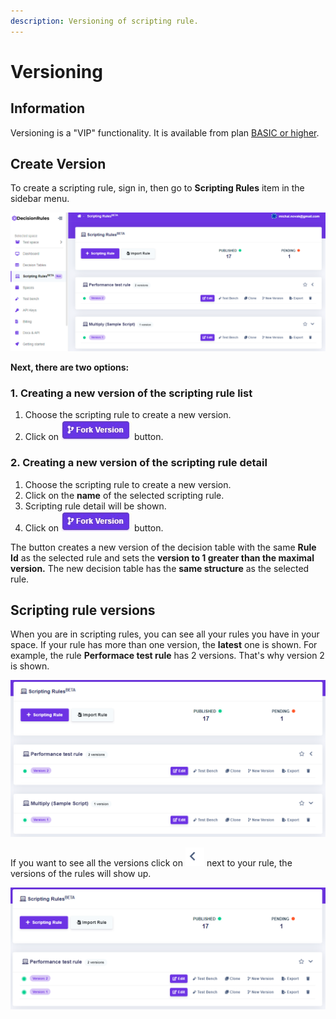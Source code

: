 ```yaml
---
description: Versioning of scripting rule.
---
```


# Versioning

## Information

Versioning is a "VIP" functionality. It is available from plan [BASIC or higher](billing/product-plans.md).

## Create Version

To create a scripting rule, sign in, then go to **Scripting Rules** item in the sidebar menu.

![](.gitbook/assets/image%20%2880%29.png)

**Next, there are two options:**

### **1.** Creating a new version of the scripting rule list

1. Choose the scripting rule to create a new version.
2. Click on ![](.gitbook/assets/screenshoteasy-3-%20%281%29.png) button.

### 2. Creating a new version of the scripting rule detail

1. Choose the scripting rule to create a new version.
2. Click on the **name** of the selected scripting rule.
3. Scripting rule detail will be shown.
4. Click on ![](.gitbook/assets/screenshoteasy-3-%20%281%29.png) button.

The button creates a new version of the decision table with the same **Rule Id** as the selected rule and sets the **version to 1 greater than the maximal version.** The new decision table has the **same structure** as the selected rule.

## Scripting rule versions

When you are in scripting rules, you can see all your rules you have in your space. If your rule has more than one version, the **latest** one is shown. For example, the rule **Performace test rule** has 2 versions. That's why version 2 is shown. 

![](.gitbook/assets/image%20%2882%29.png)

If you want to see all the versions click on ![](.gitbook/assets/expand.png) next to your rule, the versions of the rules will show up.

![](.gitbook/assets/image%20%2895%29.png)

